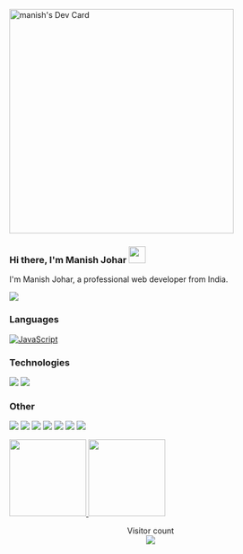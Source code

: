<a href="https://app.daily.dev/manishjohar"><img src="https://api.daily.dev/devcards/27e81c05aa1840feb87f2803c92ed21e.png?r=ctm" width="400" alt="manish's Dev Card"/></a>
###  Hi there, I'm Manish Johar <img width="30" src="https://camo.githubusercontent.com/e8e7b06ecf583bc040eb60e44eb5b8e0ecc5421320a92929ce21522dbc34c891/68747470733a2f2f6d656469612e67697068792e636f6d2f6d656469612f6876524a434c467a6361737252346961377a2f67697068792e676966">

I'm Manish Johar, a professional web developer from India.

[![](https://img.shields.io/badge/-🌈%20Website-FFF)](https://github.com/manishjohar)


### Languages

[![JavaScript](https://img.shields.io/badge/-JavaScript-000?&logo=JavaScript)](https://github.com/manishjohar)

### Technologies

[![](https://img.shields.io/badge/-Node.js-000?&logo=node.js)](https://github.com/manishjohar)
[![](https://img.shields.io/badge/-Bootstrap-000?&logo=Bootstrap)](https://github.com/manishjohar)

### Other

[![](https://img.shields.io/badge/-HTML-000?&logo=html5)](https://github.com/manishjohar)
[![](https://img.shields.io/badge/-CSS-000?&logo=css3&logoColor=1572B6)](https://github.com/manishjohar)
[![](https://img.shields.io/badge/-Tailwind-000?&logo=tailwind-css)](https://github.com/manishjohar)
[![](https://img.shields.io/badge/-Sass-000?&logo=sass&logoColor=CC6699)](https://github.com/manishjohar)
[![](https://img.shields.io/badge/-Git-000?&logo=Git)](https://github.com/manishjohar)
[![](https://img.shields.io/badge/-Docker-000?&logo=Docker)](https://github.com/manishjohar)
[![](https://img.shields.io/badge/-Heroku-000?&logo=heroku&logoColor=430098)](https://github.com/manishjohar)

<a href="https://github.com/manishjohar">
  <img height="137px" src="https://github-readme-stats.vercel.app/api?username=manishjohar&hide_title=true&hide_border=true&show_icons=true&include_all_commits=true&count_private=true&line_height=21&text_color=000&icon_color=000&bg_color=0,ea6161,ffc64d,fffc4d,52fa5a&theme=graywhite"/>  
</a>
<a href="https://github.com/manishjohar">
  <img height="137px" src="https://github-readme-stats.vercel.app/api/top-langs/?username=manishjohar&hide=html&hide_title=true&hide_border=true&layout=compact&langs_count=6&text_color=000&icon_color=fff&bg_color=0,52fa5a,4dfcff,c64dff&theme=graywhite" />
</a>

<p align="center"> 
  Visitor count<br>
  <a href="https://manishjohar.xyz?ref=github">
    <img src="https://profile-counter.glitch.me/manishjohar/count.svg" />
  </a>
</p>
<!--
**manishjohar/manishjohar** is a ✨ _special_ ✨ repository because its `README.md` (this file) appears on your GitHub profile.

Here are some ideas to get you started:

- 🔭 I’m currently working on ...
- 🌱 I’m currently learning ...
- 👯 I’m looking to collaborate on ...
- 🤔 I’m looking for help with ...
- 💬 Ask me about ...
- 📫 How to reach me: ...
- 😄 Pronouns: ...
- ⚡ Fun fact: ...
-->


<!--
**manishjohar/manishjohar** is a ✨ _special_ ✨ repository because its `README.md` (this file) appears on your GitHub profile.

Here are some ideas to get you started:

- 🔭 I’m currently working on ...
- 🌱 I’m currently learning ...
- 👯 I’m looking to collaborate on ...
- 🤔 I’m looking for help with ...
- 💬 Ask me about ...
- 📫 How to reach me: ...
- 😄 Pronouns: ...
- ⚡ Fun fact: ...
-->
